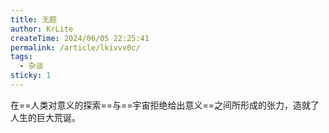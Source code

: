 ```yaml
---
title: 无题
author: KrLite
createTime: 2024/06/05 22:25:41
permalink: /article/lkivvv0c/
tags:
  - 杂谈
sticky: 1
---
```


在==人类对意义的探索==与==宇宙拒绝给出意义==之间所形成的张力，造就了人生的巨大荒诞。

<!-- more -->
